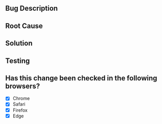 ## Bug Description
<!--- Describe the problem and/or link to the relevant issue -->

## Root Cause
<!--- Describe the root cause and analysis of the problem -->

## Solution
<!--- Describe your code changes, and explain the technical solution and how it fixes the issue -->

## Testing
<!--- Describe unit or e2e tests if they were required for this fix -->

## Has this change been checked in the following browsers?
- [x] Chrome
- [x] Safari
- [x] Firefox
- [x] Edge
